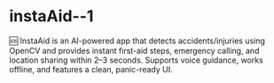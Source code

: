 # instaAid--1
🆘 InstaAid is an AI-powered app that detects accidents/injuries using OpenCV and provides instant first-aid steps, emergency calling, and location sharing within 2–3 seconds. Supports voice guidance, works offline, and features a clean, panic-ready UI.
